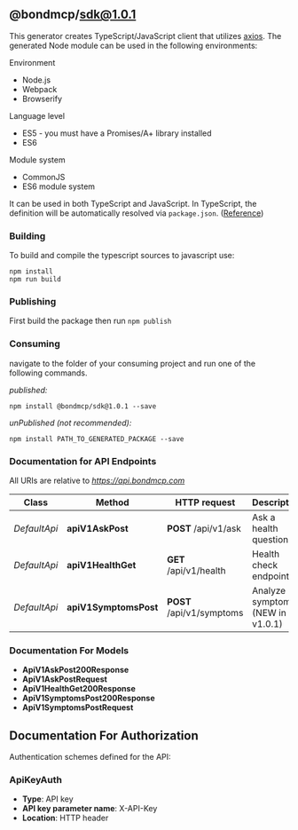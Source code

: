 ## @bondmcp/sdk@1.0.1

This generator creates TypeScript/JavaScript client that utilizes [axios](https://github.com/axios/axios). The generated Node module can be used in the following environments:

Environment
* Node.js
* Webpack
* Browserify

Language level
* ES5 - you must have a Promises/A+ library installed
* ES6

Module system
* CommonJS
* ES6 module system

It can be used in both TypeScript and JavaScript. In TypeScript, the definition will be automatically resolved via `package.json`. ([Reference](https://www.typescriptlang.org/docs/handbook/declaration-files/consumption.html))

### Building

To build and compile the typescript sources to javascript use:
```
npm install
npm run build
```

### Publishing

First build the package then run `npm publish`

### Consuming

navigate to the folder of your consuming project and run one of the following commands.

_published:_

```
npm install @bondmcp/sdk@1.0.1 --save
```

_unPublished (not recommended):_

```
npm install PATH_TO_GENERATED_PACKAGE --save
```

### Documentation for API Endpoints

All URIs are relative to *https://api.bondmcp.com*

Class | Method | HTTP request | Description
------------ | ------------- | ------------- | -------------
*DefaultApi* | ****apiV1AskPost****  | **POST** /api/v1/ask | Ask a health question
*DefaultApi* | ****apiV1HealthGet****  | **GET** /api/v1/health | Health check endpoint
*DefaultApi* | ****apiV1SymptomsPost****  | **POST** /api/v1/symptoms | Analyze symptoms (NEW in v1.0.1)


### Documentation For Models

 - **ApiV1AskPost200Response** 
 - **ApiV1AskPostRequest** 
 - **ApiV1HealthGet200Response** 
 - **ApiV1SymptomsPost200Response** 
 - **ApiV1SymptomsPostRequest** 


<a id="documentation-for-authorization"></a>
## Documentation For Authorization


Authentication schemes defined for the API:
<a id="ApiKeyAuth"></a>
### ApiKeyAuth

- **Type**: API key
- **API key parameter name**: X-API-Key
- **Location**: HTTP header

